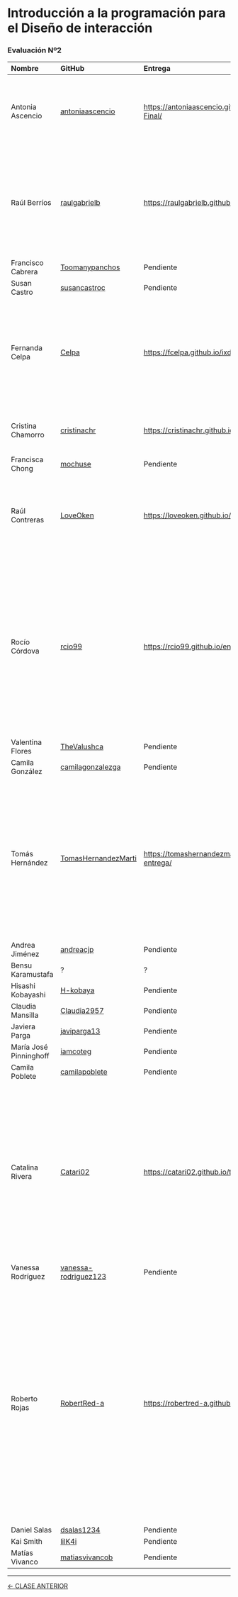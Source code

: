 # Introducción a la programación para el Diseño de interacción

### Evaluación Nº2

| Nombre | GitHub | Entrega | Comentario |
|:-------|:-------|:--------|:-----------|
| Antonia Ascencio | [antoniaascencio](https://github.com/antoniaascencio) | https://antoniaascencio.github.io/Evaluacion-Final/ | Recomiendo no dejar artículos con vínculo a este aviso: "Este articulo aún no se encuentra disponible, ¡Espero seas paciente :)!". En web tienes que cumplir con cada clic, el "pronto nuevo contenido" nunca tiene clic. |
| Raúl Berríos | [raulgabrielb](https://github.com/raulgabrielb) | https://raulgabrielb.github.io/TrabajoFinal/ | Podrías ofrecer una selección más amplia de trabajos, donde evites reacciones como "mapuche ya es plural" o "tu helicóptero es un avión de hélice, no es helicóptero"; es importante revisar varias veces cada descripción de lo que uno ofrece al presentar su trabajo; esa presentación es la primera impresión que se debe cuidar. |
| Francisco Cabrera | [Toomanypanchos](https://github.com/Toomanypanchos) | Pendiente | Pendiente |
| Susan Castro | [susancastroc](https://github.com/susancastroc) | Pendiente | Pendiente |
| Fernanda Celpa | [Celpa](https://github.com/FCelpa) | https://fcelpa.github.io/ixd_entrega_final/ | Hay dos "logos", uno en Instagram y otro en Facebook. Pero en ambos se mantienen 3 ideas: Una [handwriting](https://fonts.google.com/?category=Handwriting&preview.text=Bazar%20vintage%20Laurita&preview.text_type=custom), con una "z" muy sans-serif y una L con chasquilla y colita (uso términos tipográficos muy malos, adrede); con esa base, busca una mejor tipografía para el logo en la página web, podría ser una Locorice, Dancing Script, Satisfy, etc. |
| Cristina Chamorro | [cristinachr](https://github.com/cristinachr) | https://cristinachr.github.io/entrega-final/ | En los "Datos curiosos" la página se desarma, recomiendo revisar cierre de divisiones. Puedes usar https://webformatter.com/html |
| Francisca Chong | [mochuse](https://github.com/mochuse) | Pendiente | Pendiente |
| Raúl Contreras | [LoveOken](https://github.com/LoveOken) | https://loveoken.github.io/pafstore/ | Buscar mayor protagonismo para la indicación: "Envía un mensaje a nuestra página de Instagram para realizar tu pedido. 💖". Podría ser a través de un "sticky", algo que deje tal instrucción y acción siempre cerca de un click con el pulgar en un celular |
| Rocío Córdova | [rcio99](https://github.com/rcio99) | https://rcio99.github.io/entrega-final/ | En términos generales, está bien diseñado: Las decisiones formales y cromáticas son correctas. En el código hay un par de pifias: Una entro del `<nav></nav>` y otra dentro del `<footer></footer>`. Ambas pifias las puedes pillar usando https://webformatter.com/html. Donde hay problemas mayores es en el sobrepeso de algunas imágenes; algunas sobrepasan, por mucho, lo recomendable: [3296 KB](https://rcio99.github.io/entrega-final/img/cover_elreymalvado.jpeg), [2924 KB](https://rcio99.github.io/entrega-final/img/cover_lareinadenada.jpeg), [2155 KB](https://rcio99.github.io/entrega-final/img/cover_comoelreydeelfhame.jpeg). Debes optimizar todo lo que esté pesando "miles" de KB, para dejarlo cerca de un par de "cientos" de KB. Prueba con https://tinypng.com/ |
| Valentina Flores | [TheValushca](https://github.com/TheValushca) | Pendiente | Pendiente |
| Camila González | [camilagonzalezga](https://github.com/camilagonzalezga) | Pendiente | Pendiente |
| Tomás Hernández | [TomasHernandezMarti](https://github.com/TomasHernandezMarti) | https://tomashernandezmarti.github.io/pre-entrega/ | Hay varios "problemas semánticos". Los señalo como preguntas: (1) Si es entrega final: ¿por qué llamarle pre-entrega? (2) Si lo más importante es conocer para quién va dirigido y cuáles son las necesidades: ¿por qué "fome"? (3) Si queremos mostrar habilidades: ¿por qué saludar desde la dimensión limitada de un tatuador malote, uno que sería incapaz de ofrecer la versatilidad que ofreces en identificadores de marca como los del guatón de la ropa, Everness lofi radio y Gonzalo Martí?  |
| Andrea Jiménez  | [andreacjp](https://github.com/andreacjp) | Pendiente | Pendiente |
| Bensu Karamustafa | ? | ? | ? |
| Hisashi Kobayashi | [H-kobaya](https://github.com/H-kobaya) | Pendiente | Pendiente |
| Claudia Mansilla | [Claudia2957](https://github.com/Claudia2957) | Pendiente | Pendiente |
| Javiera Parga | [javiparga13](https://github.com/javiparga13) | Pendiente | Pendiente |
| María José Pinninghoff | [iamcoteg](https://github.com/iamcoteg) | Pendiente | Pendiente |
| Camila Poblete | [camilapoblete](https://github.com/camilapoblete) | Pendiente | Pendiente |
| Catalina Rivera  | [Catari02](https://github.com/Catari02) | https://catari02.github.io/trabajo-final/ | En la bajada del título, te recomiendo un texto que diga: "Bucando cómo integrar Ilustración con Diseño editorial / Diseño UI / Branding". Luego, en las habilidades (sacando Áreas de desempeño), la primera sería la Ilustración, luego Diseño editorial, Diseño UI y finalmente Branding. Creo que tu portafolio es mucho más valioso que las habilidades en software (enrocaría sus posiciones). Para cerrar: Recomiendo nunca-jamás presentar lo que te apasiona (ilustración) como algo a lo que dedicas el tiempo libre. Intégralo a tu tiempo productivo. |
| Vanessa Rodríguez | [vanessa-rodriguez123](https://github.com/vanessa-rodriguez123) | Pendiente | Pendiente |
| Roberto Rojas | [RobertRed-a](https://github.com/RobertRed-a) | https://robertred-a.github.io/ixd-final/ | Tu firma debería ser más protagonista, está recluida y chica arriba a la izquierda; podría reemplazar el Robert Redart en blanco sobre amarillo que tienes en "inicio" y "sobre mí". Y esta firma puede acompañarse de un signo, pero tiene que ser el correspondiente: las firmas van con R de [registered trademark](https://ion.inapi.cl/Marca/BuscarMarca.aspx), mientras las obras van con C de Copyright, sin necesitar registro. La RRa del footer es innecesaria con el menú fijo en el tope, por ello podrías usarla arriba (si es que sacas de ahí la firma). ¡A propósito de blanco sobre amarillo! Siempre es necesario cuidar el [contrast ratio](https://webaim.org/resources/contrastchecker/); entiendo que entre los contrastes de color de Itten, el que más usas es el contraste de colores puros, pero al optar por colores, debes [evitar lo NOT LEGIBLE](https://material.io/resources/color/#!/?primary.color=FBC02D&secondary.color=0288D1&view.left=1&view.right=1). |
| Daniel Salas | [dsalas1234](https://github.com/dsalas1234) | Pendiente | Pendiente |
| Kai Smith | [lilK4i](https://github.com/lilK4i) | Pendiente | Pendiente |
| Matías Vivanco | [matiasvivancob](https://github.com/matiasvivancob) | Pendiente | Pendiente |

- - - - - - - 

[← CLASE ANTERIOR](https://github.com/profesorfaco/interaccion/tree/main/sesion_11)
